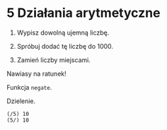 # 5 Działania arytmetyczne

1. Wypisz dowolną ujemną liczbę.

2. Spróbuj dodać tę liczbę do 1000.

3. Zamień liczby miejscami.

Nawiasy na ratunek!

Funkcja `negate`.

Dzielenie.

    (/5) 10
    (5/) 10
